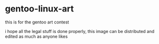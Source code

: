 # gentoo-linux-art
this is for the gentoo art contest 

i hope all the legal stuff is done properly, this image can be distributed and edited as much as anyone likes
